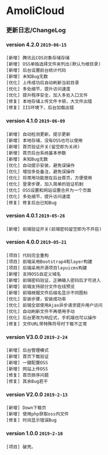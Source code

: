 # AmoliCloud
### 更新日志/ChangeLog
#### version 4.2.0 `2019-06-15`
```
[新增] 腾讯云COS对象存储存储
[新增] OSS单独选择文件夹列出(默认为根目录)
[新增] 后台设置前台统计代码
[新增] 未知Bug无数
[优化] 上传成功后自动刷新当前目录
[优化] 多处细节，提升访问速度
[优化] 提升程序安全，加入多处入口文件
[修复] 本地存储上传文件卡顿，大文件出错
[修复] IIS环境下，后台加载出错
```
#### version 4.1.0 `2019-06-09`
```
[新增] 自动检测更新，提示更新
[新增] 本地存储，没有OSS也可以使用
[新增] 首页验证开关(留空即为关闭)
[新增] 首页后台系统基本参数
[新增] 未知Bug无数
[优化] 自动提示安装，避免误操作
[优化] 增加多处备注，避免误操作
[优化] 将常用功能放在后台首页，方便使用
[优化] 登录步骤，加入简单的验证机制
[优化] OSS设置和网站设置合并为一个页面
[优化] 多处细节，提升访问速度
[修复] 修复后台已知Bug
```
#### version 4.0.1 `2019-05-26`
```
[新增] 前端验证开关(前端密码留空即为不开启)
```
#### version 4.0.0 `2019-05-21`
```
[项目] 代码完全重构
[项目] 前端采用Bootstrap4和layer构建
[项目] 后端采用开源项目layuicms构建
[新增] 支持OSS自定义域名
[新增] 前端密码验证，正确输入密码后才可进入
[新增] 前端支持部分文件在线预览
[新增] 前端根据文件后缀名显示不同图标
[优化] 安装步骤，安装成功率
[优化] 前端全部使用Ajax异步请求提升用户访问
[优化] 自动刷新文件不再使用手动
[优化] 后台更改为响应式，手机端也可以操作
[修复] 文件URL带特殊符号时下载不正常
```
#### version V3.0.0 `2019-2-24`
```
[新增] 后台管理模式
[新增] 首页下载验证
[新增] 一键配置OSS
[新增] 网站上传OSS
[修复] 首页排序问题
[修复] 其余Bug若干
```
#### version V2.0.0 `2019-2-13`
```
[新增] Down下载页
[新增] 使用php获取oss内文件
[修复] 时间显示错误Bug
```
#### version 1.0.0 `2019-2-10`
```
[项目] 破壳。
```